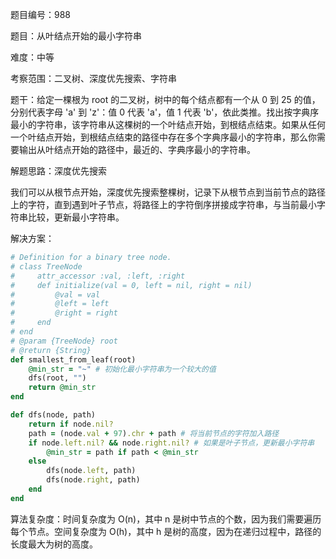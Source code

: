 题目编号：988

题目：从叶结点开始的最小字符串

难度：中等

考察范围：二叉树、深度优先搜索、字符串

题干：给定一棵根为 root 的二叉树，树中的每个结点都有一个从 0 到 25 的值，分别代表字母 'a' 到 'z'：值 0 代表 'a'，值 1 代表 'b'，依此类推。找出按字典序最小的字符串，该字符串从这棵树的一个叶结点开始，到根结点结束。如果从任何一个叶结点开始，到根结点结束的路径中存在多个字典序最小的字符串，那么你需要输出从叶结点开始的路径中，最近的、字典序最小的字符串。

解题思路：深度优先搜索

我们可以从根节点开始，深度优先搜索整棵树，记录下从根节点到当前节点的路径上的字符，直到遇到叶子节点，将路径上的字符倒序拼接成字符串，与当前最小字符串比较，更新最小字符串。

解决方案：

```ruby
# Definition for a binary tree node.
# class TreeNode
#     attr_accessor :val, :left, :right
#     def initialize(val = 0, left = nil, right = nil)
#         @val = val
#         @left = left
#         @right = right
#     end
# end
# @param {TreeNode} root
# @return {String}
def smallest_from_leaf(root)
    @min_str = "~" # 初始化最小字符串为一个较大的值
    dfs(root, "")
    return @min_str
end

def dfs(node, path)
    return if node.nil?
    path = (node.val + 97).chr + path # 将当前节点的字符加入路径
    if node.left.nil? && node.right.nil? # 如果是叶子节点，更新最小字符串
        @min_str = path if path < @min_str
    else
        dfs(node.left, path)
        dfs(node.right, path)
    end
end
```

算法复杂度：时间复杂度为 O(n)，其中 n 是树中节点的个数，因为我们需要遍历每个节点。空间复杂度为 O(h)，其中 h 是树的高度，因为在递归过程中，路径的长度最大为树的高度。